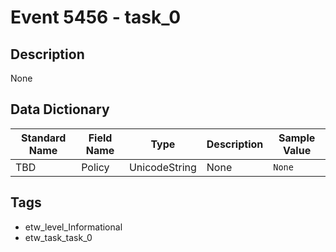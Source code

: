 # Event 5456 - task_0

## Description
None

## Data Dictionary
|Standard Name|Field Name|Type|Description|Sample Value|
|---|---|---|---|---|
|TBD|Policy|UnicodeString|None|`None`|

## Tags
* etw_level_Informational
* etw_task_task_0